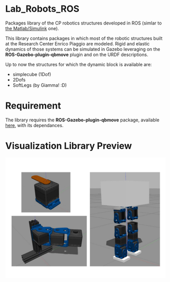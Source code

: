 # Lab_Robots_ROS
Packages library of the CP robotics structures developed in ROS (simlar to [the Matlab/Simulink](https://github.com/CentroEPiaggio/Lab_Robots/edit/master/README.md) one).

This library contains packages in which most of the robotic structures built at the Research Center Enrico Piaggio are modeled.
Rigid and elastic dynamics of those systems can be simulated in Gazebo leveraging on the **ROS-Gazebo-plugin-qbmove** plugin and on the URDF descriptions.

Up to now the structures for which the dynamic block is available are:
- simplecube (1Dof)
- 2Dofs 
- SoftLegs (by Giamma! :D)

# Requirement
The library requires the **ROS-Gazebo-plugin-qbmove** package, available [here](https://github.com/Richi90/ROS-Gazebo-plugin-qbmove), with its dependances.

# Visualization Library Preview
![](pics/ROSLib_Preview.jpg)
